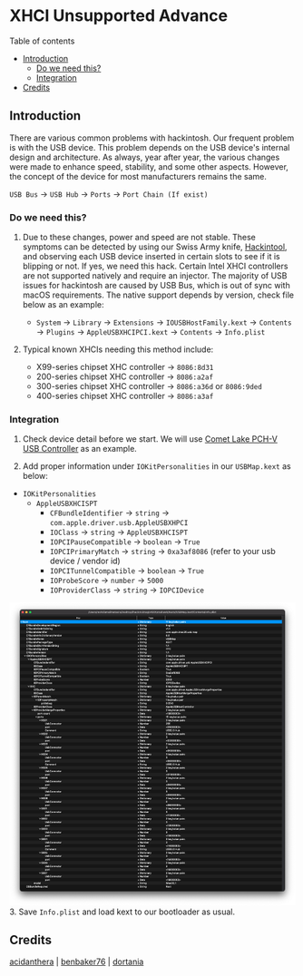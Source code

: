 # XHCI Unsupported Advance

Table of contents

- [Introduction](#introduction)
  - [Do we need this?](#do-we-need-this)
  - [Integration](#integration)
- [Credits](#credits)

## Introduction

There are various common problems with hackintosh. Our frequent problem is with the USB device. This problem depends on the USB device's internal design and architecture. As always, year after year, the various changes were made to enhance speed, stability, and some other aspects. However, the concept of the device for most manufacturers remains the same. 

`USB Bus` &rarr; `USB Hub` &rarr; `Ports` &rarr; `Port Chain (If exist)`

### Do we need this?

1. Due to these changes, power and speed are not stable. These symptoms can be detected by using our Swiss Army knife, [Hackintool](https://github.com/benbaker76/Hackintool), and observing each USB device inserted in certain slots to see if it is blipping or not. If yes, we need this hack. Certain Intel XHCI controllers are not supported natively and require an injector. The majority of USB issues for hackintosh are caused by USB Bus, which is out of sync with macOS requirements. The native support depends by version, check file below as an example:

   - `System` &rarr; `Library` &rarr; `Extensions` &rarr; `IOUSBHostFamily.kext` &rarr; `Contents` &rarr; `Plugins` &rarr; `AppleUSBXHCIPCI.kext` &rarr; `Contents` &rarr; `Info.plist`

2. Typical known XHCIs needing this method include:
   -  X99-series chipset XHC controller &rarr; `8086:8d31`
   -  200-series chipset XHC controller &rarr; `8086:a2af`
   -  300-series chipset XHC controller &rarr; `8086:a36d` or `8086:9ded`
   -  400-series chipset XHC controller &rarr; `8086:a3af`

### Integration

1. Check device detail before we start. We will use [Comet Lake PCH-V USB Controller](https://devicehunt.com/view/type/pci/vendor/8086/device/A3AF) as an example.

2. Add proper information under `IOKitPersonalities` in our `USBMap.kext` as below:
  - `IOKitPersonalities`
    - `AppleUSBXHCISPT`
      - `CFBundleIdentifier` &rarr; `string` &rarr; `com.apple.driver.usb.AppleUSBXHPCI`
      - `IOClass` &rarr; `string` &rarr; `AppleUSBXHCISPT`
      - `IOPCIPauseCompatible` &rarr; `boolean` &rarr; `True`
      - `IOPCIPrimaryMatch` &rarr; `string` &rarr; `0xa3af8086` (refer to your usb device / vendor id)
      - `IOPCITunnelCompatible` &rarr; `boolean` &rarr; `True`
      - `IOProbeScore` &rarr; `number` &rarr; `5000`
      - `IOProviderClass` &rarr; `string` &rarr; `IOPCIDevice`

  ![xhciunsupported-advance](uxhciunsupported-advance.png)
3. Save `Info.plist` and load kext to our bootloader as usual.

## Credits

[acidanthera][dev0] | [benbaker76](dev1) | [dortania][dev-group0]

[dev1]: https://github.com/benbaker76
[dev0]: https://github.com/acidanthera/
[dev-group0]: https://dortania.github.io
[usbtoolbox-download]: https://github.com/USBToolBox/tool
[xhciunsupport]: https://github.com/RehabMan/OS-X-USB-Inject-All
